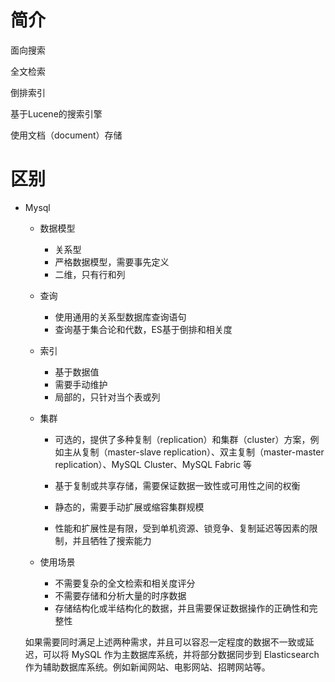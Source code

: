 # 简介

面向搜索

全文检索

倒排索引

基于Lucene的搜索引擎

使用文档（document）存储

# 区别

- Mysql

  - 数据模型
    - 关系型
    - 严格数据模型，需要事先定义
    - 二维，只有行和列
  - 查询
    - 使用通用的关系型数据库查询语句
    - 查询基于集合论和代数，ES基于倒排和相关度
  - 索引
    - 基于数据值
    - 需要手动维护
    - 局部的，只针对当个表或列

  - 集群

    - 可选的，提供了多种复制（replication）和集群（cluster）方案，例如主从复制（master-slave replication）、双主复制（master-master replication）、MySQL Cluster、MySQL Fabric 等
    - 基于复制或共享存储，需要保证数据一致性或可用性之间的权衡

    - 静态的，需要手动扩展或缩容集群规模

    - 性能和扩展性是有限，受到单机资源、锁竞争、复制延迟等因素的限制，并且牺牲了搜索能力

  - 使用场景

    - 不需要复杂的全文检索和相关度评分
    - 不需要存储和分析大量的时序数据
    - 存储结构化或半结构化的数据，并且需要保证数据操作的正确性和完整性

  如果需要同时满足上述两种需求，并且可以容忍一定程度的数据不一致或延迟，可以将 MySQL 作为主数据库系统，并将部分数据同步到 Elasticsearch 作为辅助数据库系统。例如新闻网站、电影网站、招聘网站等。